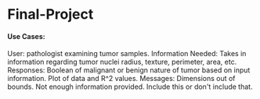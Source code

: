 # Final-Project

#### Use Cases: 

User: pathologist examining tumor samples.
Information Needed: Takes in information regarding tumor nuclei radius, texture, perimeter, area, etc. 
Responses: 
  Boolean of malignant or benign nature of tumor based on input information.
  Plot of data and R^2 values.
  Messages: 
    Dimensions out of bounds.
    Not enough information provided.
    Include this or don't include that. 
